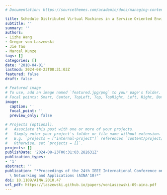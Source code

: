 ```yaml
---
# Documentation: https://sourcethemes.com/academic/docs/managing-content/

title: Schedule Distributed Virtual Machines in a Service Oriented Environment
subtitle: ''
summary: ''
authors:
- Lizhe Wang
- Gregor von Laszewski
- Jie Tao
- Marcel Kunze
tags: []
categories: []
date: '2010-04-01'
lastmod: 2024-08-23T00:31:03Z
featured: false
draft: false

# Featured image
# To use, add an image named `featured.jpg/png` to your page's folder.
# Focal points: Smart, Center, TopLeft, Top, TopRight, Left, Right, BottomLeft, Bottom, BottomRight.
image:
  caption: ''
  focal_point: ''
  preview_only: false

# Projects (optional).
#   Associate this post with one or more of your projects.
#   Simply enter your project's folder or file name without extension.
#   E.g. `projects = ["internal-project"]` references `content/project/deep-learning/index.md`.
#   Otherwise, set `projects = []`.
projects: []
publishDate: '2024-08-23T00:31:03.282631Z'
publication_types:
- '1'
abstract: ''
publication: "*Proceedings of the 24th IEEE International Conference on Advanced Information\
  \ Networking and Applications (AINA'10)*"
doi: 10.1109/AINA.2010.47
url_pdf: https://laszewski.github.io/papers/vonLaszewski-09-aina.pdf
---
```

